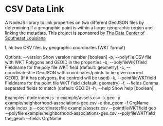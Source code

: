# CSV Data Link
A NodeJS library to link properties on two different GeoJSON files by determining if a geographic point is within a larger geographic region and linking the metadata. This project is sponsored by [The Data Center of Southeast Louisiana](https://www.datacenterresearch.org)

Link two CSV files by geographic coordinates (WKT format)

Options:
  --version                Show version number                         [boolean]
  -p, --polyfile           CSV file with WKT Polygons and GEOID in the
                           properties
  -q, --polyfileWKTfield   Fieldname for the poly file WKT field (default:
                           geometry)
  -c, --coordinatesfile    GeoJSON with coordinates/points to be given correct
                           GEOID. (If it has polygons, the centroid will be
                           used)
  -k, --pointfileWKTfield  Fieldname for the point file WKT field (default:
                           geometry)
  -f, --fields             Comma separated fields to match (default: GEOID)
  -h, --help               Show help                                   [boolean]

Examples:
  node index.js -c example/assets.csv -k geo -p example/neighborhood-associations-geo.csv -q the_geom -f OrgName
  node index.js --coordinatesfile example/assets.csv --pointfileWKTfield geo --polyfile example/neighborhood-associations-geo.csv --polyfileWKTfield the_geom --fields OrgName
